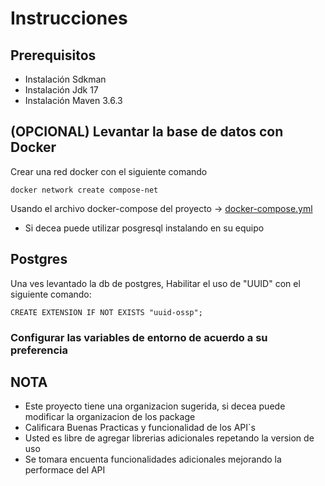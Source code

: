 # Instrucciones

## Prerequisitos
- Instalación Sdkman
- Instalación Jdk 17
- Instalación Maven 3.6.3

## (OPCIONAL) Levantar la base de datos con Docker
Crear una red docker con el siguiente comando
```
docker network create compose-net
```
Usando el archivo docker-compose del proyecto ->
[docker-compose.yml](db%2Fkernotec%2Fdocker-compose.yml)
- Si decea puede utilizar posgresql instalando en su equipo

## Postgres
Una ves levantado la db de postgres, Habilitar el uso de "UUID"
con el siguiente comando: 
```
CREATE EXTENSION IF NOT EXISTS "uuid-ossp";
```
### Configurar las variables de entorno de acuerdo a su preferencia

## NOTA
- Este proyecto tiene una organizacion sugerida, si decea puede modificar la organizacion de los package
- Calificara Buenas Practicas y funcionalidad de los API`s
- Usted es libre de agregar librerias adicionales repetando la version de uso
- Se tomara encuenta funcionalidades adicionales mejorando la performace del API 
